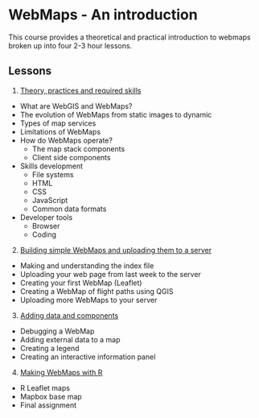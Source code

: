 # WebMaps - An introduction

This course provides a theoretical and practical introduction to webmaps broken up into four 2-3 hour lessons.

## Lessons

1. [Theory, practices and required skills](Lesson1.html)
  - What are WebGIS and WebMaps?
  - The evolution of WebMaps from static images to dynamic
  - Types of map services
  - Limitations of WebMaps
  - How do WebMaps operate?
    - The map stack components
    - Client side components
  - Skills development
    - File systems
    - HTML
    - CSS
    - JavaScript
    - Common data formats
  - Developer tools
    - Browser
    - Coding 
  
2. [Building simple WebMaps and uploading them to a server](Lesson2.html)
  - Making and understanding the index file
  - Uploading your web page from last week to the server
  - Creating your first WebMap (Leaflet)
  - Creating a WebMap of flight paths using QGIS
  - Uploading more WebMaps to your server
  
3. [Adding data and components](Lesson3.html)
  - Debugging a WebMap
  - Adding external data to a map
  - Creating a legend
  - Creating an interactive information panel

4. [Making WebMaps with R](Lesson4.html)
  - R Leaflet maps
  - Mapbox base map
  - Final assignment
